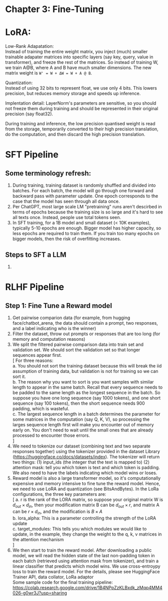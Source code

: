 # Chapter 3: Fine-Tuning


# LoRA:

Low-Rank Adapatation: </br>
Instead of training the entire weight matrix, you inject (much) smaller trainable adapater matrices into specific layers (say key, query, value in transformer), and freeze the rest of the matrices. So instead of training W, we train A@B, where A and B have much smaller dimensions. The new matrix weight is `W' = W + ΔW = W + A @ B`. </br>

Quantization: </br>
Instead of using 32 bits to represent float, we use only 4 bits. This lowers precision, but reduces memory storage and speeds up inference. </br>

Implentation detail: LayerNorm's parameters are sensitive, so you should not freeze them during training and should be represented in their original precision (say float32). </br>

During training and inference, the low precision quantised weight is read from the storage, temporarily converted to their high precision translation, do the computation, and then discard the high precision translation. </br>

# SFT Pipeline

## Some terminology refresh:
1. During training, training dataset is randomly shuffled and divided into batches. For each batch, the model will go through one forward and backward pass with parameter update. One epoch corresponds to the case that the model has seen through all data once.
2. Per ChatGPT, most large scale LM "pretraining" runs aren't descirbed in terms of epochs because the training size is so large and it's hard to see all texts once. Instead, people use total tokens seen.
3. In SFT training, for a 1B model and small dataset (< 10K examples), typically 5-10 epochs are enough. Bigger model has higher capacity, so less epochs are required to train them. If you train too many epochs on bigger models, then the risk of overfitting increases.


## Steps to SFT a LLM 
1. 

# RLHF Pipeline

## Step 1: Fine Tune a Reward model

1. Get pairwise comparion data (for example, from hugging face/chatbot_arena, the data should contain a prompt, two responses, and a label indicating who is the winner)
2. Filter the dataset, throw out prompts or responses that are too long (for memory and computation reasons)
3. We split the filtered pairwise comparison data into train set and validation set. We should sort the validation set so that longer sequences appear first.</br>
[
For three reasons:</br>
a. You should not sort the training dataset because this will break the iid assumption of training data, but validation is not for training so we can sort it.</br>
b. The reason why you want to sort is you want samples with similar length to appear in the same batch. Recall that every sequence needs to be padded to the same length as the longest sequence in the batch. So suppose you have one long   sequence (say 1000 tokens), and one short sequence (say 100 tokens), then the short sequence needs 900 padding, which is wasteful.</br>
c. The largest sequence length in a batch determines the parameter for some matrices in the computation (say Q, K, V), so processing the larges sequence length first will make you encounter out of memory early on. You don't need to wait until the small ones that are already processed to encounter those errors.</br>
]
4. We need to tokenize our dataset (combining text and two separate responses together) using the tokenizer provided in the dataset Library (https://huggingface.co/docs/datasets/index). The tokenizer will return two things: (1) input_ids (the integer that the text is mapped to) (2) attention mask: tell you which token is text and which token is padding. We also need to have the labels indicating which model wins or loses.
5. Reward model is also a large transformer model, so it's computationally expensive and memory intensive to fine tune the reward model. Hence, we need to use LoRA and quantization (see BitsAndBytes). In the LoRa configurations, the three key parameters are: </br>
[
  a. r is the rank of the LORA matrix, so suppose your original matrix W is $d_{out} \times d_{in}$, then your modification matrix B can be $d_{out} \times r$, and matrix A can be $r \times d_{in}$, and the modification is $B \times A$ </br>
  b. lora_alpha: This is a parameter controlling the strength of the LoRA update </br>
  c.  target_modules: This tells you which modules we would like to update, in the example, they change the weight to the q, k, v matrices in the attention mechanism </br>
]
6. We then start to train the reward model. After downloading a public model, we will read the hidden state of the last non-padding token in each batch (retrieved using attention mask from tokenizer), and train a linear classifier that predicts which model wins. We use cross-entroypy loss to train the reward model. For the details, please see HuggingFace Trainer API, data collator, LoRa adaptor </br>
Some sample code for the final training pipeline: https://colab.research.google.com/drive/1B4NPpZzKLBxdk_zMqp4MM4026-g0wr3J?usp=sharing





